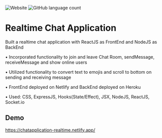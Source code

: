 ![Website](https://img.shields.io/website?down_message=offline&style=flat-square&up_message=online&url=https%3A%2F%2Fchatapplication-realtime.netlify.app%2F) ![GitHub language count](https://img.shields.io/github/languages/count/swapnil-gohil/chatapplication-realtime?style=flat-square)


# Realtime Chat Application

Built a realtime chat application with ReactJS as FrontEnd and NodeJS as BackEnd

• Incorporated functionality to join and leave Chat Room, sendMessage, receiveMessage and show online users

• Utilized functionality to convert text to emojis and scroll to bottom on sending and receiving message

• FrontEnd deployed on Netlify and BackEnd deployed on Heroku

• Used: CSS, ExpressJS, Hooks(State/Effect), JSX, NodeJS, ReactJS, Socket.io

## Demo

https://chatapplication-realtime.netlify.app/

